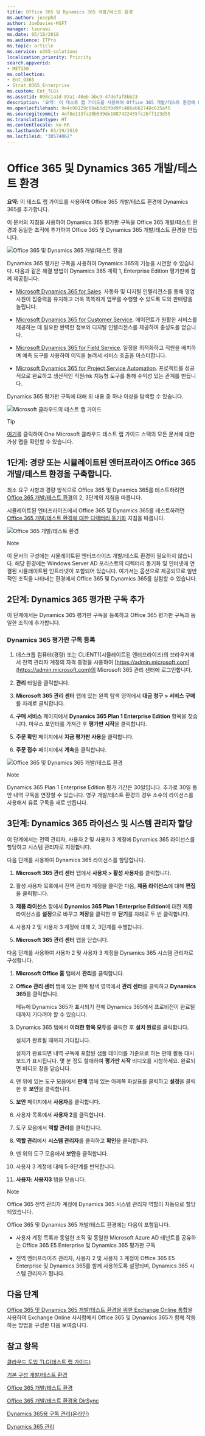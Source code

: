 ```yaml
---
title: Office 365 및 Dynamics 365 개발/테스트 환경
ms.author: josephd
author: JoeDavies-MSFT
manager: laurawi
ms.date: 05/18/2018
ms.audience: ITPro
ms.topic: article
ms.service: o365-solutions
localization_priority: Priority
search.appverid:
- MET150
ms.collection:
- Ent_O365
- Strat_O365_Enterprise
ms.custom: Ent_TLGs
ms.assetid: 098c1a1d-83a1-40eb-bbc9-47de7af8bb23
description: '요약: 이 테스트 랩 가이드를 사용하여 Office 365 개발/테스트 환경에 Dynamics 365를 추가합니다.'
ms.openlocfilehash: 9e4c98129c68ab5d2f0d9fc486ab62740c625af5
ms.sourcegitcommit: 4ef8e113fa20b539de1087422455fc26ff123d55
ms.translationtype: HT
ms.contentlocale: ko-KR
ms.lasthandoff: 03/19/2019
ms.locfileid: "30574062"
---
```

# <a name="office-365-and-dynamics-365-devtest-environment"></a>Office 365 및 Dynamics 365 개발/테스트 환경

 **요약:** 이 테스트 랩 가이드를 사용하여 Office 365 개발/테스트 환경에 Dynamics 365를 추가합니다.
  
이 문서의 지침을 사용하여 Dynamics 365 평가판 구독을 Office 365 개발/테스트 환경과 동일한 조직에 추가하여 Office 365 및 Dynamics 365 개발/테스트 환경을 만듭니다.

![Office 365 및 Dynamics 365 개발/테스트 환경](media/o365-dynamics365-dev-test.png)
  
  
Dynamics 365 평가판 구독을 사용하여 Dynamics 365의 기능을 시연할 수 있습니다. 다음과 같은 해결 방법이 Dynamics 365 계획 1, Enterprise Edition 평가판에 함께 제공됩니다.
  
- [Microsoft Dynamics 365 for Sales](https://www.microsoft.com/dynamics365/sales). 자동화 및 디지털 인텔리전스를 통해 영업 사원이 집중력을 유지하고 더욱 똑똑하게 업무를 수행할 수 있도록 도와 판매량을 늘립니다.
    
- [Microsoft Dynamics 365 for Customer Service](https://www.microsoft.com/dynamics365/customer-service). 에이전트가 원활한 서비스를 제공하는 데 필요한 완벽한 정보와 디지털 인텔리전스를 제공하여 충성도를 얻습니다.
    
- [Microsoft Dynamics 365 for Field Service](https://www.microsoft.com/dynamics365/field-service). 일정을 최적화하고 직원을 배치하며 예측 도구를 사용하여 이익을 늘려서 서비스 호출을 마스터합니다.
    
- [Microsoft Dynamics 365 for Project Service Automation](https://www.microsoft.com/ko-KR/dynamics365/project-service-automation). 프로젝트를 성공적으로 완료하고 생산적인 직원rhk 지능형 도구를 통해 수익성 있는 관계를 만듭니다.
    
Dynamics 365 평가판 구독에 대해 위 내용 중 하나 이상을 탐색할 수 있습니다.
  
![Microsoft 클라우드의 테스트 랩 가이드](media/24ad0d1b-3274-40fb-972a-b8188b7268d1.png)
  
> [!TIP]
> [여기](http://aka.ms/catlgstack)를 클릭하여 One Microsoft 클라우드 테스트 랩 가이드 스택의 모든 문서에 대한 가상 맵을 확인할 수 있습니다.
  
## <a name="phase-1-build-out-your-lightweight-or-simulated-enterprise-office-365-devtest-environment"></a>1단계: 경량 또는 시뮬레이트된 엔터프라이즈 Office 365 개발/테스트 환경을 구축합니다.

최소 요구 사항과 경량 방식으로 Office 365 및 Dynamics 365를 테스트하려면 [Office 365 개발/테스트 환경](office-365-dev-test-environment.md)의 2, 3단계의 지침을 따릅니다.
  
시뮬레이트된 엔터프라이즈에서 Office 365 및 Dynamics 365를 테스트하려면 [Office 365 개발/테스트 환경에 대한 디렉터리 동기화](dirsync-for-your-office-365-dev-test-environment.md) 지침을 따릅니다.

![Office 365 개발/테스트 환경](media/48fb91aa-09b0-4020-a496-a8253920c45d.png)
  
> [!NOTE]
> 이 문서의 구성에는 시뮬레이트된 엔터프라이즈 개발/테스트 환경이 필요하지 않습니다. 해당 환경에는 Windows Server AD 포리스트의 디렉터리 동기화 및 인터넷에 연결된 시뮬레이트된 인트라넷이 포함되어 있습니다. 여기서는 옵션으로 제공되므로 일반적인 조직을 나타내는 환경에서 Office 365 및 Dynamics 365를 실험할 수 있습니다. 
  
## <a name="phase-2-add-a-dynamics-365-trial-subscription"></a>2단계: Dynamics 365 평가판 구독 추가

이 단계에서는 Dynamics 365 평가판 구독을 등록하고 Office 365 평가판 구독과 동일한 조직에 추가합니다.
  
### <a name="sign-up-for-a-dynamics-365-trial-subscription"></a>Dynamics 365 평가판 구독 등록

1. 데스크톱 컴퓨터(경량) 또는 CLIENT1(시뮬레이트된 엔터프라이즈)의 브라우저에서 전역 관리자 계정의 자격 증명을 사용하여 [https://admin.microsoft.com](https://admin.microsoft.com)의 Microsoft 365 관리 센터에 로그인합니다.
    
2. **관리** 타일을 클릭합니다.
    
3. **Microsoft 365 관리 센터** 탭에 있는 왼쪽 탐색 영역에서 **대금 청구 > 서비스 구매**를 차례로 클릭합니다.
    
4. **구매 서비스** 페이지에서 **Dynamics 365 Plan 1 Enterprise Edition** 항목을 찾습니다. 마우스 포인터를 가져간 후 **평가판 시작**을 클릭합니다.
    
5. **주문 확인** 페이지에서 **지금 평가판 사용**을 클릭합니다.
    
6. **주문 접수** 페이지에서 **계속**을 클릭합니다.

![Office 365 및 Dynamics 365 개발/테스트 환경](media/o365-dynamics365-dev-test.png)
    
> [!NOTE]
> Dynamics 365 Plan 1 Enterprise Edition 평가 기간은 30일입니다. 추가로 30일 동안 내역 구독을 연장할 수 있습니다. 영구 개발/테스트 환경의 경우 소수의 라이선스를 사용해서 유료 구독을 새로 만듭니다. 
  
## <a name="phase-3-assign-dynamics-365-licenses-and-system-administrators"></a>3단계: Dynamics 365 라이선스 및 시스템 관리자 할당

이 단계에서는 전역 관리자, 사용자 2 및 사용자 3 계정에 Dynamics 365 라이선스를 할당하고 시스템 관리자로 지정합니다.
  
다음 단계를 사용하여 Dynamics 365 라이선스를 할당합니다.
  
1. **Microsoft 365 관리 센터** 탭에서 **사용자 > 활성 사용자**를 클릭합니다.
    
2. 활성 사용자 목록에서 전역 관리자 계정을 클릭한 다음, **제품 라이선스**에 대해 **편집**을 클릭합니다.
    
3. **제품 라이선스** 창에서 **Dynamics 365 Plan 1 Enterprise Edition**에 대한 제품 라이선스를 **설정**으로 바꾸고 **저장**을 클릭한 후 **닫기**를 차례로 두 번 클릭합니다.
    
4. 사용자 2 및 사용자 3 계정에 대해 2, 3단계를 수행합니다.
    
5. **Microsoft 365 관리 센터** 탭을 닫습니다.
    
다음 단계를 사용하여 사용자 2 및 사용자 3 계정을 Dynamics 365 시스템 관리자로 구성합니다.
  
1. **Microsoft Office 홈** 탭에서 **관리**를 클릭합니다.
    
2. **Office 관리 센터** 탭에 있는 왼쪽 탐색 영역에서 **관리 센터**를 클릭하고 **Dynamics 365**를 클릭합니다.
    
    메뉴에 Dynamics 365가 표시되기 전에 Dynamics 365에서 프로비전이 완료될 때까지 기다려야 할 수 있습니다.
    
3. Dynamics 365 탭에서 **이러한 항목 모두**를 클릭한 후 **설치 완료**를 클릭합니다.
    
    설치가 완료될 때까지 기다립니다.
    
    설치가 완료되면 내역 구독에 포함된 샘플 데이터를 기준으로 하는 판매 활동 대시보드가 표시됩니다. 몇 분 정도 할애하여 **평가판 시작** 비디오를 시청하세요. 완료되면 비디오 창을 닫습니다.
    
4. 맨 위에 있는 도구 모음에서 **판매** 옆에 있는 아래쪽 화살표를 클릭하고 **설정**을 클릭한 후 **보안**을 클릭합니다.
    
5. **보안** 페이지에서 **사용자**를 클릭합니다.
    
6. 사용자 목록에서 **사용자 2**를 클릭합니다.
    
7. 도구 모음에서 **역할 관리**를 클릭합니다.
    
8. **역할 관리**에서 **시스템 관리자**를 클릭하고 **확인**을 클릭합니다.
    
9. 맨 위의 도구 모음에서 **보안**을 클릭합니다.
    
10. 사용자 3 계정에 대해 5-8단계를 반복합니다.
    
11. **사용자: 사용자3** 탭을 닫습니다.
    
> [!NOTE]
> Office 365 전역 관리자 계정에 Dynamics 365 시스템 관리자 역할이 자동으로 할당되었습니다. 
  
Office 365 및 Dynamics 365 개발/테스트 환경에는 다음이 포함됩니다.
  
- 사용자 계정 목록과 동일한 조직 및 동일한 Microsoft Azure AD 테넌트를 공유하는 Office 365 E5 Enterprise 및 Dynamics 365 평가판 구독
    
- 전역 엔터프라이즈 관리자, 사용자 2 및 사용자 3 계정이 Office 365 E5 Enterprise 및 Dynamics 365를 함께 사용하도록 설정되며, Dynamics 365 시스템 관리자가 됩니다.
    
## <a name="next-step"></a>다음 단계

[Office 365 및 Dynamics 365 개발/테스트 환경을 위한 Exchange Online 통합](exchange-online-integration-for-your-office-365-and-dynamics-365-dev-test-enviro.md)을 사용하여 Exchange Online 사서함에서 Office 365 및 Dynamics 365가 함께 작동하는 방법을 구성한 다음 보여줍니다.
  
## <a name="see-also"></a>참고 항목

[클라우드 도입 TLG(테스트 랩 가이드)](cloud-adoption-test-lab-guides-tlgs.md)
  
[기본 구성 개발/테스트 환경](base-configuration-dev-test-environment.md)
  
[Office 365 개발/테스트 환경](office-365-dev-test-environment.md)
  
[Office 365 개발/테스트 환경용 DirSync](dirsync-for-your-office-365-dev-test-environment.md)

[Dynamics 365용 구독 관리(온라인)](https://technet.microsoft.com/library/jj679903.aspx)
  
[Dynamics 365 관리](https://technet.microsoft.com/library/dn531101.aspx)


